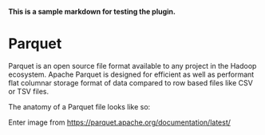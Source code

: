**This is a sample markdown for testing the plugin.**

# Parquet

Parquet is an open source file format available to any project in the Hadoop ecosystem. Apache Parquet is designed for efficient as well as performant flat columnar storage format of data compared to row based files like CSV or TSV files.

The anatomy of a Parquet file looks like so: 

Enter image from https://parquet.apache.org/documentation/latest/
